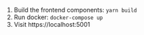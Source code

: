 
1. Build the frontend components: `yarn build`
2. Run docker: `docker-compose up` 
3. Visit https://localhost:5001

